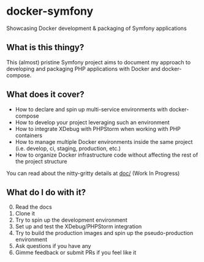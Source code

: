 # docker-symfony

Showcasing Docker development & packaging of Symfony applications


## What is this thingy?

This (almost) pristine Symfony project aims to document my approach to developing
and packaging PHP applications with Docker and docker-compose.


## What does it cover?

* How to declare and spin up multi-service environments with docker-compose
* How to develop your project leveraging such an environment
* How to integrate XDebug with PHPStorm when working with PHP containers
* How to manage multiple Docker environments inside the same project (i.e. develop, ci, staging, production, etc.)
* How to organize Docker infrastructure code without affecting the rest of the project structure

You can read about the nitty-gritty details at [doc/](https://github.com/1ma/docker-symfony/tree/master/doc) (Work In Progress)


## What do I do with it?

0. Read the docs
1. Clone it
2. Try to spin up the development environment
3. Set up and test the XDebug/PHPStorm integration
4. Try to build the production images and spin up the pseudo-production environment
5. Ask questions if you have any
6. Gimme feedback or submit PRs if you feel like it
